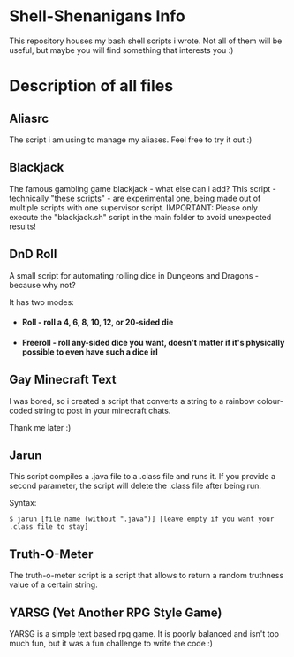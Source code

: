 # Shell-Shenanigans Info
This repository houses my bash shell scripts i wrote. Not all of them will be useful, but maybe you will find something that interests you :)


# Description of all files

## Aliasrc
The script i am using to manage my aliases. Feel free to try it out :)

## Blackjack
The famous gambling game blackjack - what else can i add?
This script - technically "these scripts" - are experimental one, being made out of multiple scripts with one supervisor script.
IMPORTANT: Please only execute the "blackjack.sh" script in the main folder to avoid unexpected results!


## DnD Roll
A small script for automating rolling dice in Dungeons and Dragons - because why not?

It has two modes:
  * #### Roll - roll a 4, 6, 8, 10, 12, or 20-sided die
  * #### Freeroll - roll any-sided dice you want, doesn't matter if it's physically possible to even have such a dice irl


## Gay Minecraft Text
I was bored, so i created a script that converts a string to a rainbow colour-coded string to post in your minecraft chats.

Thank me later :)


## Jarun
This script compiles a .java file to a .class file and runs it. If you provide a second parameter, the script will delete the .class file after being run.

Syntax:

```
$ jarun [file name (without ".java")] [leave empty if you want your .class file to stay]
```


## Truth-O-Meter
The truth-o-meter script is a script that allows to return a random truthness value of a certain string.


## YARSG (Yet Another RPG Style Game)
YARSG is a simple text based rpg game.
It is poorly balanced and isn't too much fun, but it was a fun challenge to write the code :)
